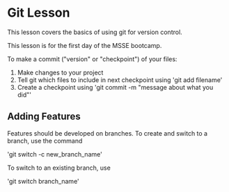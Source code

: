 # Git Lesson

This lesson covers the basics of using git for version control.

This lesson is for the first day of the MSSE bootcamp.

To make a commit ("version" or "checkpoint") of your files:

1. Make changes to your project
2. Tell git which files to include in next checkpoint using 'git add filename'
3. Create a checkpoint using 'git commit -m "message about what you did"'

## Adding Features
Features should be developed on branches.  To create and switch to a branch, use the command

'git switch -c new_branch_name'

To switch to an existing branch, use

'git switch branch_name'